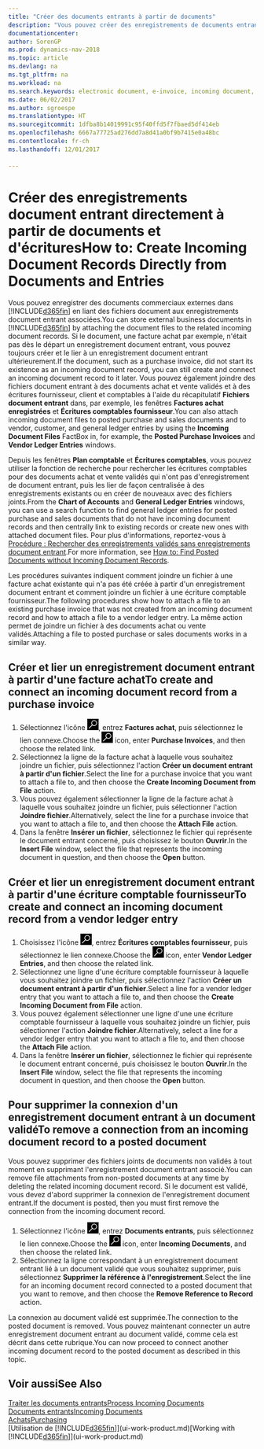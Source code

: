 ```yaml
---
title: "Créer des documents entrants à partir de documents"
description: "Vous pouvez créer des enregistrements de documents entrants, tels que des factures électroniques, et gérer des tâches OCR, du commerce électronique, et de l'échange de documents."
documentationcenter: 
author: SorenGP
ms.prod: dynamics-nav-2018
ms.topic: article
ms.devlang: na
ms.tgt_pltfrm: na
ms.workload: na
ms.search.keywords: electronic document, e-invoice, incoming document, OCR, ecommerce, document exchange, import invoice
ms.date: 06/02/2017
ms.author: sgroespe
ms.translationtype: HT
ms.sourcegitcommit: 1dfba8b14019991c95f40ffd5f7fbaed5df414eb
ms.openlocfilehash: 6667a77725ad276dd7a8d41a0bf9b7415e0a48bc
ms.contentlocale: fr-ch
ms.lasthandoff: 12/01/2017

---
```

# <a name="how-to-create-incoming-document-records-directly-from-documents-and-entries"></a><span data-ttu-id="31cc4-103">Créer des enregistrements document entrant directement à partir de documents et d'écritures</span><span class="sxs-lookup"><span data-stu-id="31cc4-103">How to: Create Incoming Document Records Directly from Documents and Entries</span></span>
<span data-ttu-id="31cc4-104">Vous pouvez enregistrer des documents commerciaux externes dans [!INCLUDE[d365fin](includes/d365fin_md.md)] en liant des fichiers document aux enregistrements document entrant associées.</span><span class="sxs-lookup"><span data-stu-id="31cc4-104">You can store external business documents in [!INCLUDE[d365fin](includes/d365fin_md.md)] by attaching the document files to the related incoming document records.</span></span> <span data-ttu-id="31cc4-105">Si le document, une facture achat par exemple, n'était pas dès le départ un enregistrement document entrant, vous pouvez toujours créer et le lier à un enregistrement document entrant ultérieurement.</span><span class="sxs-lookup"><span data-stu-id="31cc4-105">If the document, such as a purchase invoice, did not start its existence as an incoming document record, you can still create and connect an incoming document record to it later.</span></span> <span data-ttu-id="31cc4-106">Vous pouvez également joindre des fichiers document entrant à des documents achat et vente validés et à des écritures fournisseur, client et comptables à l'aide du récapitulatif **Fichiers document entrant** dans, par exemple, les fenêtres **Factures achat enregistrées** et **Écritures comptables fournisseur**.</span><span class="sxs-lookup"><span data-stu-id="31cc4-106">You can also attach incoming document files to posted purchase and sales documents and to vendor, customer, and general ledger entries by using the **Incoming Document Files** FactBox in, for example, the **Posted Purchase Invoices** and **Vendor Ledger Entries** windows.</span></span>

<span data-ttu-id="31cc4-107">Depuis les fenêtres **Plan comptable** et **Écritures comptables**, vous pouvez utiliser la fonction de recherche pour rechercher les écritures comptables pour des documents achat et vente validés qui n'ont pas d'enregistrement de document entrant, puis les lier de façon centralisée à des enregistrements existants ou en créer de nouveaux avec des fichiers joints.</span><span class="sxs-lookup"><span data-stu-id="31cc4-107">From the **Chart of Accounts** and **General Ledger Entries** windows, you can use a search function to find general ledger entries for posted purchase and sales documents that do not have incoming document records and then centrally link to existing records or create new ones with attached document files.</span></span> <span data-ttu-id="31cc4-108">Pour plus d'informations, reportez-vous à [Procédure : Rechercher des enregistrements validés sans enregistrements document entrant](across-how-find-posted-documents-without-income-document-records.md).</span><span class="sxs-lookup"><span data-stu-id="31cc4-108">For more information, see [How to: Find Posted Documents without Incoming Document Records](across-how-find-posted-documents-without-income-document-records.md).</span></span>

<span data-ttu-id="31cc4-109">Les procédures suivantes indiquent comment joindre un fichier à une facture achat existante qui n'a pas été créée à partir d'un enregistrement document entrant et comment joindre un fichier à une écriture comptable fournisseur.</span><span class="sxs-lookup"><span data-stu-id="31cc4-109">The following procedures show how to attach a file to an existing purchase invoice that was not created from an incoming document record and how to attach a file to a vendor ledger entry.</span></span> <span data-ttu-id="31cc4-110">La même action permet de joindre un fichier à des documents achat ou vente validés.</span><span class="sxs-lookup"><span data-stu-id="31cc4-110">Attaching a file to posted purchase or sales documents works in a similar way.</span></span>

## <a name="to-create-and-connect-an-incoming-document-record-from-a-purchase-invoice"></a><span data-ttu-id="31cc4-111">Créer et lier un enregistrement document entrant à partir d'une facture achat</span><span class="sxs-lookup"><span data-stu-id="31cc4-111">To create and connect an incoming document record from a purchase invoice</span></span>
1. <span data-ttu-id="31cc4-112">Sélectionnez l'icône ![Page ou état pour la recherche](media/ui-search/search_small.png "icône Page ou état pour la recherche"), entrez **Factures achat**, puis sélectionnez le lien connexe.</span><span class="sxs-lookup"><span data-stu-id="31cc4-112">Choose the ![Search for Page or Report](media/ui-search/search_small.png "Search for Page or Report icon") icon, enter **Purchase Invoices**, and then choose the related link.</span></span>
2. <span data-ttu-id="31cc4-113">Sélectionnez la ligne de la facture achat à laquelle vous souhaitez joindre un fichier, puis sélectionnez l'action **Créer un document entrant à partir d'un fichier**.</span><span class="sxs-lookup"><span data-stu-id="31cc4-113">Select the line for a purchase invoice that you want to attach a file to, and then choose the **Create Incoming Document from File** action.</span></span>
3. <span data-ttu-id="31cc4-114">Vous pouvez également sélectionner la ligne de la facture achat à laquelle vous souhaitez joindre un fichier, puis sélectionner l'action **Joindre fichier**.</span><span class="sxs-lookup"><span data-stu-id="31cc4-114">Alternatively, select the line for a purchase invoice that you want to attach a file to, and then choose the **Attach File** action.</span></span>
4. <span data-ttu-id="31cc4-115">Dans la fenêtre **Insérer un fichier**, sélectionnez le fichier qui représente le document entrant concerné, puis choisissez le bouton **Ouvrir**.</span><span class="sxs-lookup"><span data-stu-id="31cc4-115">In the **Insert File** window, select the file that represents the incoming document in question, and then choose the **Open** button.</span></span>

## <a name="to-create-and-connect-an-incoming-document-record-from-a-vendor-ledger-entry"></a><span data-ttu-id="31cc4-116">Créer et lier un enregistrement document entrant à partir d'une écriture comptable fournisseur</span><span class="sxs-lookup"><span data-stu-id="31cc4-116">To create and connect an incoming document record from a vendor ledger entry</span></span>
1. <span data-ttu-id="31cc4-117">Choisissez l'icône ![Page ou état pour la recherche](media/ui-search/search_small.png "icône Page ou état pour la recherche"), entrez **Écritures comptables fournisseur**, puis sélectionnez le lien connexe.</span><span class="sxs-lookup"><span data-stu-id="31cc4-117">Choose the ![Search for Page or Report](media/ui-search/search_small.png "Search for Page or Report icon") icon, enter **Vendor Ledger Entries**, and then choose the related link.</span></span>
2. <span data-ttu-id="31cc4-118">Sélectionnez une ligne d'une écriture comptable fournisseur à laquelle vous souhaitez joindre un fichier, puis sélectionnez l'action **Créer un document entrant à partir d'un fichier**.</span><span class="sxs-lookup"><span data-stu-id="31cc4-118">Select a line for a vendor ledger entry that you want to attach a file to, and then choose the **Create Incoming Document from File** action.</span></span>
3. <span data-ttu-id="31cc4-119">Vous pouvez également sélectionner une ligne d'une une écriture comptable fournisseur à laquelle vous souhaitez joindre un fichier, puis sélectionner l'action **Joindre fichier**.</span><span class="sxs-lookup"><span data-stu-id="31cc4-119">Alternatively, select a line for a vendor ledger entry that you want to attach a file to, and then choose the **Attach File** action.</span></span>
4. <span data-ttu-id="31cc4-120">Dans la fenêtre **Insérer un fichier**, sélectionnez le fichier qui représente le document entrant concerné, puis choisissez le bouton **Ouvrir**.</span><span class="sxs-lookup"><span data-stu-id="31cc4-120">In the **Insert File** window, select the file that represents the incoming document in question, and then choose the **Open** button.</span></span>

## <a name="to-remove-a-connection-from-an-incoming-document-record-to-a-posted-document"></a><span data-ttu-id="31cc4-121">Pour supprimer la connexion d'un enregistrement document entrant à un document validé</span><span class="sxs-lookup"><span data-stu-id="31cc4-121">To remove a connection from an incoming document record to a posted document</span></span>
<span data-ttu-id="31cc4-122">Vous pouvez supprimer des fichiers joints de documents non validés à tout moment en supprimant l'enregistrement document entrant associé.</span><span class="sxs-lookup"><span data-stu-id="31cc4-122">You can remove file attachments from non-posted documents at any time by deleting the related incoming document record.</span></span> <span data-ttu-id="31cc4-123">Si le document est validé, vous devez d'abord supprimer la connexion de l'enregistrement document entrant.</span><span class="sxs-lookup"><span data-stu-id="31cc4-123">If the document is posted, then you must first remove the connection from the incoming document record.</span></span>

1. <span data-ttu-id="31cc4-124">Sélectionnez l'icône ![Page ou état pour la recherche](media/ui-search/search_small.png "Page ou état pour la recherche"), entrez **Documents entrants**, puis sélectionnez le lien connexe.</span><span class="sxs-lookup"><span data-stu-id="31cc4-124">Choose the ![Search for Page or Report](media/ui-search/search_small.png "Search for Page or Report icon") icon, enter **Incoming Documents**, and then choose the related link.</span></span>
2. <span data-ttu-id="31cc4-125">Sélectionnez la ligne correspondant à un enregistrement document entrant lié à un document validé que vous souhaitez supprimer, puis sélectionnez **Supprimer la référence à l'enregistrement**.</span><span class="sxs-lookup"><span data-stu-id="31cc4-125">Select the line for an incoming document record connected to a posted document that you want to remove, and then choose the **Remove Reference to Record** action.</span></span>

<span data-ttu-id="31cc4-126">La connexion au document validé est supprimée.</span><span class="sxs-lookup"><span data-stu-id="31cc4-126">The connection to the posted document is removed.</span></span> <span data-ttu-id="31cc4-127">Vous pouvez maintenant connecter un autre enregistrement document entrant au document validé, comme cela est décrit dans cette rubrique.</span><span class="sxs-lookup"><span data-stu-id="31cc4-127">You can now proceed to connect another incoming document record to the posted document as described in this topic.</span></span>

## <a name="see-also"></a><span data-ttu-id="31cc4-128">Voir aussi</span><span class="sxs-lookup"><span data-stu-id="31cc4-128">See Also</span></span>
[<span data-ttu-id="31cc4-129">Traiter les documents entrants</span><span class="sxs-lookup"><span data-stu-id="31cc4-129">Process Incoming Documents</span></span>](across-process-income-documents.md)  
[<span data-ttu-id="31cc4-130">Documents entrants</span><span class="sxs-lookup"><span data-stu-id="31cc4-130">Incoming Documents</span></span>](across-income-documents.md)  
[<span data-ttu-id="31cc4-131">Achats</span><span class="sxs-lookup"><span data-stu-id="31cc4-131">Purchasing</span></span>](purchasing-manage-purchasing.md)  
<span data-ttu-id="31cc4-132">[Utilisation de [!INCLUDE[d365fin](includes/d365fin_md.md)]](ui-work-product.md)</span><span class="sxs-lookup"><span data-stu-id="31cc4-132">[Working with [!INCLUDE[d365fin](includes/d365fin_md.md)]](ui-work-product.md)</span></span>

